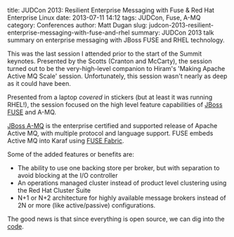 title: JUDCon 2013: Resilient Enterprise Messaging with Fuse &amp; Red Hat Enterprise Linux
date: 2013-07-11 14:12
tags: JUDCon, Fuse, A-MQ
category: Conferences
author: Matt Dugan
slug: judcon-2013-resilient-enterprise-messaging-with-fuse-and-rhel
summary: JUDCon 2013 talk summary on enterprise messaging with JBoss FUSE and RHEL technology.

This was the last session I attended prior to the start of the Summit
keynotes.  Presented by the Scotts (Cranton and McCarty), the session
turned out to be the very-high-level companion to Hiram's 'Making Apache
Active MQ Scale' session.  Unfortunately, this session wasn't nearly as
deep as it could have been.

Presented from a laptop _covered_ in stickers (but at least it was running
RHEL!), the session focused on the high level feature capabilities of
[JBoss FUSE](https://www.jboss.org/products/fuse) and A-MQ.

[JBoss A-MQ](https://www.jboss.org/jbossamq) is the enterprise certified
and supported release of Apache Active MQ, with multiple protocol and
language support.  FUSE embeds Active MQ into Karaf using [FUSE Fabric](http://fusesource.com/products/fuse-fabric/).

Some of the added features or benefits are:

* The ability to use one backing store per broker, but with separation to
  avoid blocking at the I/O controller
* An operations managed cluster instead of product level clustering using
  the Red Hat Cluster Suite
* N+1 or N+2 architecture for highly available message brokers instead of
  2N or more (like active/passive) configurations.

The good news is that since everything is open source, we can dig into the
[code](http://github.com/jboss-fuse).
